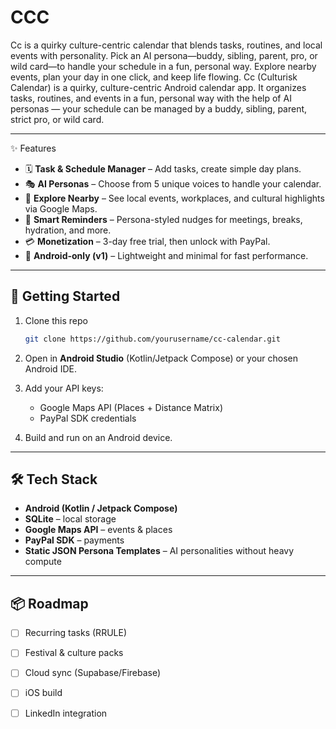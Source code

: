 # CCC
Cc is a quirky culture-centric calendar that blends tasks, routines, and local events with personality. Pick an AI persona—buddy, sibling, parent, pro, or wild card—to handle your schedule in a fun, personal way. Explore nearby events, plan your day in one click, and keep life flowing.
Cc (Culturisk Calendar) is a quirky, culture-centric Android calendar app. 
It organizes tasks, routines, and events in a fun, personal way with the help of AI personas — your schedule can be managed by a buddy, sibling, parent, strict pro, or wild card.

---

✨ Features 

* 🗓️ **Task & Schedule Manager** – Add tasks, create simple day plans.
* 🎭 **AI Personas** – Choose from 5 unique voices to handle your calendar.
* 📍 **Explore Nearby** – See local events, workplaces, and cultural highlights via Google Maps.
* 🔔 **Smart Reminders** – Persona-styled nudges for meetings, breaks, hydration, and more.
* 💳 **Monetization** – 3-day free trial, then unlock with PayPal.
* 📱 **Android-only (v1)** – Lightweight and minimal for fast performance.

---

## 🚀 Getting Started

1. Clone this repo

   ```bash
   git clone https://github.com/yourusername/cc-calendar.git
   ```
2. Open in **Android Studio** (Kotlin/Jetpack Compose) or your chosen Android IDE.
3. Add your API keys:

   * Google Maps API (Places + Distance Matrix)
   * PayPal SDK credentials
4. Build and run on an Android device.

---

## 🛠️ Tech Stack

* **Android (Kotlin / Jetpack Compose)**
* **SQLite** – local storage
* **Google Maps API** – events & places
* **PayPal SDK** – payments
* **Static JSON Persona Templates** – AI personalities without heavy compute

---

## 📦 Roadmap

* [ ] Recurring tasks (RRULE)
* [ ] Festival & culture packs
* [ ] Cloud sync (Supabase/Firebase)
* [ ] iOS build
* [ ] LinkedIn integration



